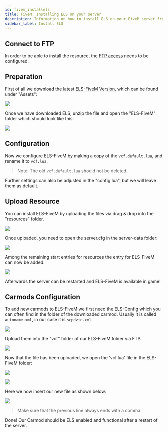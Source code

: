 ```yaml
---
id: fivem_installels
title: FiveM: Installing ELS on your server
description: Information on how to install ELS on your FiveM server from ZAP-Hosting - ZAP-Hosting.com documentation
sidebar_label: Install ELS
---
```


## Connect to FTP

In order to be able to install the resource, the [FTP access](gameserver_ftpaccess.md) needs to be configured.

## Preparation

First of all we download the latest [ELS-FiveM Version](https://github.com/MrDaGree/ELS-FiveM/releases/latest), which can be found under "Assets":

![](https://screensaver01.zap-hosting.com/index.php/s/q7ftdNXaZybDEtg/preview)

Once we have downloaded ELS, unzip the file and open the "ELS-FiveM" folder which should look like this:

![](https://screensaver01.zap-hosting.com/index.php/s/a2pm84dy77izHZg/preview)

## Configuration

Now we configure ELS-FiveM by making a copy of the `vcf.default.lua`, and rename it to `vcf.lua`.

> Note: The old `vcf.default.lua` should not be deleted.

Further settings can also be adjusted in the "config.lua", but we will leave them as default.

## Upload Resource

You can install ELS-FiveM by uploading the files via drag & drop into the "resources" folder.

![](https://screensaver01.zap-hosting.com/index.php/s/PeCsrNmqDgPmaTn/preview)

Once uploaded, you need to open the server.cfg in the server-data folder:

![](https://screensaver01.zap-hosting.com/index.php/s/eM8MtkZJCLg3gdz/preview)

Among the remaining start entries for resources the entry for ELS-FiveM can now be added:

![](https://screensaver01.zap-hosting.com/index.php/s/bqqwkH6d6rX4kcq/preview)

Afterwards the server can be restarted and ELS-FiveM is available in game!

## Carmods Configuration

To add new carmods to ELS-FiveM we first need the ELS-Config which you can often find in the folder of the downloaded carmod. Usually it is called `autoname.xml`, in our case it is `scpdvic.xml`.

![](https://screensaver01.zap-hosting.com/index.php/s/TQCsWyTj3gZaZc6/preview)

Upload them into the "vcf" folder of our ELS-FiveM folder via FTP:

![](https://screensaver01.zap-hosting.com/index.php/s/c8CRmDdW3KDt5Rj/preview)

Now that the file has been uploaded, we open the 'vcf.lua' file in the ELS-FiveM folder:

![](https://screensaver01.zap-hosting.com/index.php/s/6fDTMeDLc5DWeEC/preview)

![](https://screensaver01.zap-hosting.com/index.php/s/2W6SG2eoDq9g9Yo/preview)

Here we now insert our new file as shown below:

![](https://screensaver01.zap-hosting.com/index.php/s/tirH3rHBiq79Rz9/preview)

> Make sure that the previous line always ends with a comma.

Done! Our Carmod should be ELS enabled and functional after a restart of the server.
